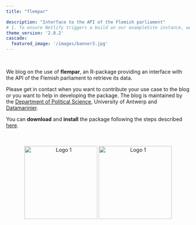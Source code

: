 ```yaml
---
title: "flempar"

description: "Interface to the API of the Flemish parliament"
# 1. To ensure Netlify triggers a build on our exampleSite instance, we need to change a file in the exampleSite directory.
theme_version: '2.8.2'
cascade:
  featured_image: '/images/banner3.jpg'
---
```

<br>

We blog on the use of **flempar**, an R-package providing an interface with the API of the Flemish parliament to retrieve its data. 

Please get in contact when you want to contribute your use case to the blog or you want to help in developing the package. The blog is maintained by the [Department of Political Science](https://www.uantwerpen.be/nl/overuantwerpen/faculteiten/faculteit-sociale-wetenschappen/organisatie/departementen/politieke-wetenschap/), University of Antwerp and [Datamarinier](https://datamarinier.be/).

You can **download** and **install** the package following the steps described [here](https://www.flempar.be/getting-started/get-started/).

<br>
<br>
<div style="text-align:center">
<img src="/images/UA-eng-hor-1-RGB.png" alt="Logo 1" width="200">
<img src="/images/dm.png" alt="Logo 1" width="200">
</div>
<br>

  